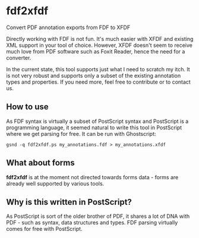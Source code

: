 # fdf2xfdf

Convert PDF annotation exports from FDF to XFDF

Directly working with FDF is not fun. It's much easier with XFDF and existing XML support in your tool of choice.
However, XFDF doesn't seem to receive much love from PDF software such as Foxit Reader, hence the need for a converter.

In the current state, this tool supports just what I need to scratch my itch. It is not very robust and supports only a subset of the existing annotation types and properties. If you need more, feel free to contribute or to contact us.

## How to use

As FDF syntax is virtually a subset of PostScript syntax and PostScript is a programming language, it seemed natural to write this tool in PostScript where we get parsing for free. It can be run with Ghostscript:

    gsnd -q fdf2xfdf.ps my_annotations.fdf > my_annotations.xfdf

## What about forms

**fdf2xfdf** is at the moment not directed towards forms data - forms are already well supported by various tools.

## Why is this written in PostScript?

As PostScript is sort of the older brother of PDF, it shares a lot of DNA with PDF - such as syntax, data structures and types. FDF parsing virtually comes for free with PostScript.
